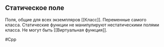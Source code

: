 ## Статическое поле
Поля, общие для всех экземпляров [[Класс]]. Переменные самого класса.
Статические функции не манипулируют нестатическими полями класса. Не могут быть [[Виртуальная функция]].

#Cpp 